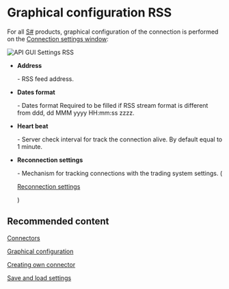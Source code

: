 # Graphical configuration RSS

For all [S\#](StockSharpAbout.md) products, graphical configuration of the connection is performed on the [Connection settings window](API_UI_ConnectorWindow.md):

![API GUI Settings RSS](~/images/API_GUI_Settings_RSS.png)

- **Address**

   \- RSS feed address.
- **Dates format**

   \- Dates format Required to be filled if RSS stream format is different from ddd, dd MMM yyyy HH:mm:ss zzzz.
- **Heart beat**

   \- Server check interval for track the connection alive. By default equal to 1 minute.
- **Reconnection settings**

   \- Mechanism for tracking connections with the trading system settings. (

  [Reconnection settings](Reconnect.md)

  )

## Recommended content

[Connectors](API_Connectors.md)

[Graphical configuration](API_ConnectorsUIConfiguration.md)

[Creating own connector](ConnectorCreating.md)

[Save and load settings](API_Connectors_SaveConnectorSettings.md)
